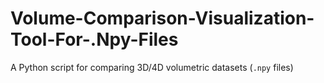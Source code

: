 # Volume-Comparison-Visualization-Tool-For-.Npy-Files
A Python script for comparing 3D/4D volumetric datasets (`.npy` files) 
